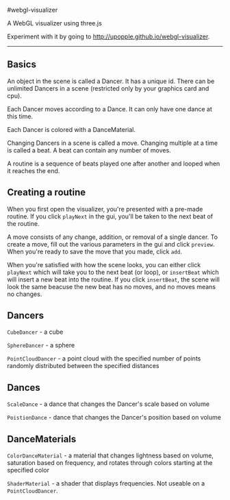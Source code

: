 #webgl-visualizer

A WebGL visualizer using three.js

Experiment with it by going to http://upopple.github.io/webgl-visualizer.

----

## Basics

An object in the scene is called a Dancer. It has a unique id. There can be unlimited Dancers in a scene (restricted only by your graphics card and cpu).

Each Dancer moves according to a Dance. It can only have one dance at this time.

Each Dancer is colored with a DanceMaterial.

Changing Dancers in a scene is called a move. Changing multiple at a time is called a beat. A beat can contain any number of moves.

A routine is a sequence of beats played one after another and looped when it reaches the end.

## Creating a routine

When you first open the visualizer, you're presented with a pre-made routine. If you click `playNext` in the gui, you'll be taken to the next beat of the routine.

A move consists of any change, addition, or removal of a single dancer. To create a move, fill out the various parameters in the gui and click `preview`. When you're ready to save the move that you made, click `add`.

When you're satisfied with how the scene looks, you can either click `playNext` which will take you to the next beat (or loop), or `insertBeat` which will insert a new beat into the routine. If you click `insertBeat`, the scene will look the same beacuse the new beat has no moves, and no moves means no changes.

## Dancers

`CubeDancer` - a cube

`SphereDancer` - a sphere

`PointCloudDancer` - a point cloud with the specified number of points randomly distributed between the specified distances

## Dances

`ScaleDance` - a dance that changes the Dancer's scale based on volume

`PoistionDance` - dance that changes the Dancer's position based on volume

## DanceMaterials

`ColorDanceMaterial` - a material that changes lightness based on volume, saturation based on frequency, and rotates through colors starting at the specified color

`ShaderMaterial` - a shader that displays frequencies. Not useable on a `PointCloudDancer`.

